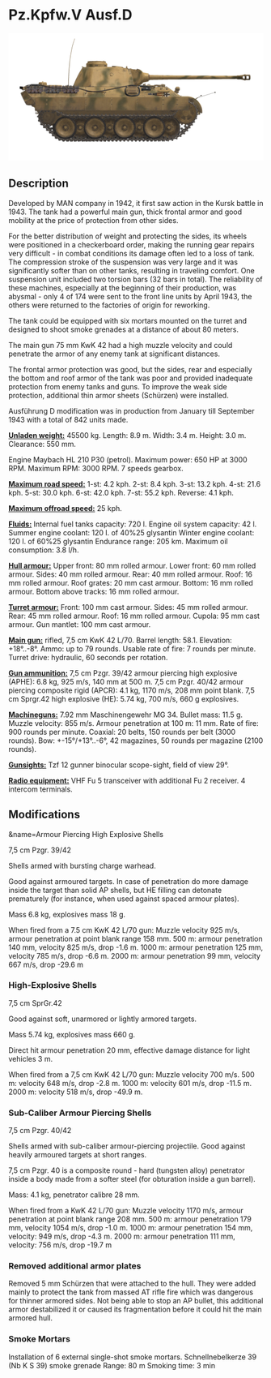 # Pz.Kpfw.V Ausf.D

![_pzv-d](../images/_pzv-d.png)

## Description

Developed by MAN company in 1942, it first saw action in the Kursk battle in 1943. The tank had a powerful main gun, thick frontal armor and good mobility at the price of protection from other sides.

For the better distribution of weight and protecting the sides, its wheels were positioned in a checkerboard order, making the running gear repairs very difficult - in combat conditions its damage often led to a loss of tank. The compression stroke of the suspension was very large and it was significantly softer than on other tanks, resulting in traveling comfort. One suspension unit included two torsion bars (32 bars in total). The reliability of these machines, especially at the beginning of their production, was abysmal - only 4 of 174 were sent to the front line units by April 1943, the others were returned to the factories of origin for reworking.

The tank could be equipped with six mortars mounted on the turret and designed to shoot smoke grenades at a distance of about 80 meters.

The main gun 75 mm KwK 42 had a high muzzle velocity and could penetrate the armor of any enemy tank at significant distances.

The frontal armor protection was good, but the sides, rear and especially the bottom and roof armor of the tank was poor and provided inadequate protection from enemy tanks and guns. To improve the weak side protection, additional thin armor sheets (Schürzen) were installed.

Ausführung D modification was in production from January till September 1943 with a total of 842 units made.

<b><u>Unladen weight:</u></b> 45500 kg.
Length: 8.9 m.
Width: 3.4 m.
Height: 3.0 m.
Clearance: 550 mm.

Engine Maybach HL 210 P30 (petrol).
Maximum power: 650 HP at 3000 RPM.
Maximum RPM: 3000 RPM.
7 speeds gearbox.

<b><u>Maximum road speed:</u></b>
1-st: 4.2 kph.
2-st: 8.4 kph.
3-st: 13.2 kph.
4-st: 21.6 kph.
5-st: 30.0 kph.
6-st: 42.0 kph.
7-st: 55.2 kph.
Reverse: 4.1 kph.

<b><u>Maximum offroad speed:</u></b> 25 kph.

<b><u>Fluids:</u></b>
Internal fuel tanks capacity: 720 l.
Engine oil system capacity: 42 l.
Summer engine coolant: 120 l. of 40%25 glysantin
Winter engine coolant: 120 l. of 60%25 glysantin
Endurance range: 205 km.
Maximum oil consumption: 3.8 l/h.

<b><u>Hull armour:</u></b>
Upper front: 80 mm rolled armour.
Lower front: 60 mm rolled armour.
Sides: 40 mm rolled armour.
Rear: 40 mm rolled armour.
Roof: 16 mm rolled armour.
Roof grates: 20 mm cast armour.
Bottom: 16 mm rolled armour.
Bottom above tracks: 16 mm rolled armour.

<b><u>Turret armour:</u></b>
Front: 100 mm cast armour.
Sides: 45 mm rolled armour.
Rear: 45 mm rolled armour.
Roof: 16 mm rolled armour.
Cupola: 95 mm cast armour.
Gun mantlet: 100 mm cast armour.

<b><u>Main gun:</u></b> rifled, 7,5 cm KwK 42 L/70.
Barrel length: 58.1.
Elevation: +18°..-8°.
Ammo: up to 79 rounds.
Usable rate of fire: 7 rounds per minute.
Turret drive: hydraulic, 60 seconds per rotation.

<b><u>Gun ammunition:</u></b>
7,5 cm Pzgr. 39/42 armour piercing high explosive (APHE): 6.8 kg, 925 m/s, 140 mm at 500 m.
7,5 cm Pzgr. 40/42 armour piercing composite rigid (APCR): 4.1 kg, 1170 m/s, 208 mm point blank.
7,5 cm Sprgr.42 high explosive (HE): 5.74 kg, 700 m/s, 660 g explosives.

<b><u>Machineguns:</u></b> 7.92 mm Maschinengewehr MG 34.
Bullet mass: 11.5 g.
Muzzle velocity: 855 m/s.
Armour penetration at 100 m: 11 mm.
Rate of fire: 900 rounds per minute.
Coaxial: 20 belts, 150 rounds per belt (3000 rounds).
Bow: +-15°/+13°..-6°, 42 magazines, 50 rounds per magazine (2100 rounds).

<b><u>Gunsights:</u></b>
Tzf 12 gunner binocular scope-sight, field of view 29°.

<b><u>Radio equipment:</u></b>
VHF Fu 5 transceiver with additional Fu 2 receiver.
4 intercom terminals.


## Modifications
&name=Armour Piercing High Explosive Shells

7,5 cm Pzgr. 39/42

Shells armed with bursting charge warhead.

Good against armoured targets. In case of penetration do more damage inside the target than solid AP shells, but HE filling can detonate prematurely (for instance, when used against spaced armour plates).

Mass 6.8 kg, explosives mass 18 g.

When fired from a 7.5 cm KwK 42 L/70 gun:
Muzzle velocity 925 m/s, armour penetration at point blank range 158 mm.
500 m: armour penetration 140 mm, velocity 825 m/s, drop -1.6 m.
1000 m: armour penetration 125 mm, velocity 785 m/s, drop -6.6 m.
2000 m: armour penetration 99 mm, velocity 667 m/s, drop -29.6 m
### High-Explosive Shells

7,5 cm SprGr.42

Good against soft, unarmored or lightly armored targets.

Mass 5.74 kg, explosives mass 660 g.

Direct hit armour penetration 20 mm, effective damage distance for light vehicles 3 m.

When fired from a 7,5 cm KwK 42 L/70 gun:
Muzzle velocity 700 m/s.
500 m: velocity 648 m/s, drop -2.8 m.
1000 m: velocity 601 m/s, drop -11.5 m.
2000 m: velocity 518 m/s, drop -49.9 m.
### Sub-Caliber Armour Piercing Shells

7,5 cm Pzgr. 40/42

Shells armed with sub-caliber armour-piercing projectile. Good against heavily armoured targets at short ranges.

7,5 cm Pzgr. 40 is a composite round - hard (tungsten alloy) penetrator inside a body made from a softer steel (for obturation inside a gun barrel).

Mass: 4.1 kg, penetrator calibre 28 mm.

When fired from a KwK 42 L/70 gun:
Muzzle velocity 1170 m/s, armour penetration at point blank range 208 mm.
500 m: armour penetration 179 mm, velocity 1054 m/s, drop -1.0 m.
1000 m: armour penetration 154 mm, velocity: 949 m/s, drop -4.3 m.
2000 m: armour penetration 111 mm, velocity: 756 m/s, drop -19.7 m
### Removed additional armor plates

Removed 5 mm Schürzen that were attached to the hull. They were added mainly to protect the tank from massed AT rifle fire which was dangerous for thinner armored sides. Not being able to stop an AP bullet, this additional armor destabilized it or caused its fragmentation before it could hit the main armored hull.
### Smoke Mortars

Installation of 6 external single-shot smoke mortars.
Schnellnebelkerze 39 (Nb K S 39) smoke grenade
Range: 80 m
Smoking time: 3 min